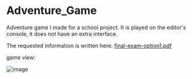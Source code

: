 # Adventure_Game
Adventure game I made for a school project. It is played on the editor's console, it does not have an extra interface.

The requested information is written here.
[final-exam-option1.pdf](https://github.com/oguzhanakk/Adventure_Game/files/9563890/final-exam-option1.pdf)

game view:

![image](https://user-images.githubusercontent.com/92020160/190092330-589eb8a9-82ed-47c7-b8e0-d98c43c772c8.png)
